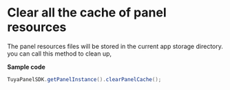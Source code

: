 # Clear all the cache of panel resources 

The panel resources files will be stored in the current app storage directory. you can call this method to clean up, 

**Sample code**

``` java
TuyaPanelSDK.getPanelInstance().clearPanelCache();
```